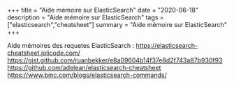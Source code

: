 +++
title = "Aide mémoire sur ElasticSearch"
date = "2020-06-18"
description = "Aide mémoire sur ElasticSearch"
tags = ["elasticsearch","cheatsheet"]
summary = "Aide mémoire sur ElasticSearch"
+++

Aide mémoires des requetes ElasticSearch :
https://elasticsearch-cheatsheet.jolicode.com/
https://gist.github.com/ruanbekker/e8a09604b14f37e8d2f743a87b930f93
https://github.com/adelean/elasticsearch-cheatsheet
https://www.bmc.com/blogs/elasticsearch-commands/